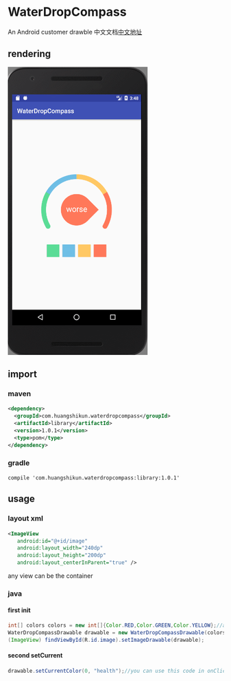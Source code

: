 # WaterDropCompass
An Android customer drawble
中文文档[中文地址](https://blog.csdn.net/arios171/article/details/79680891)
## rendering
![Screenshot](https://github.com/277954531/WaterDropCompass/blob/master/GIF.gif)
## import
### maven
``` xml
<dependency>
  <groupId>com.huangshikun.waterdropcompass</groupId>
  <artifactId>library</artifactId>
  <version>1.0.1</version>
  <type>pom</type>
</dependency>
```
### gradle
``` gralde
compile 'com.huangshikun.waterdropcompass:library:1.0.1'
```
## usage
### layout xml
``` xml
<ImageView
   android:id="@+id/image"
   android:layout_width="240dp"
   android:layout_height="200dp"
   android:layout_centerInParent="true" />
```
any view can be the container
### java
#### first init
``` java
int[] colors colors = new int[]{Color.RED,Color.GREEN,Color.YELLOW};//at least three colors
WaterDropCompassDrawable drawable = new WaterDropCompassDrawable(colors);
(ImageView) findViewById(R.id.image).setImageDrawable(drawable);
```
#### second setCurrent
``` java
drawable.setCurrentColor(0, "health");//you can use this code in onClickListener or other event
```
